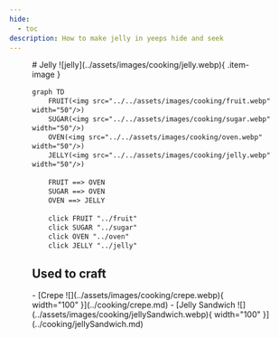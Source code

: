 ```yaml
---
hide:
  - toc
description: How to make jelly in yeeps hide and seek
---
```

<figure markdown="1">
# Jelly
![jelly](../assets/images/cooking/jelly.webp){ .item-image }

```mermaid
graph TD
    FRUIT(<img src="../../assets/images/cooking/fruit.webp" width="50"/>)
    SUGAR(<img src="../../assets/images/cooking/sugar.webp" width="50"/>)
    OVEN(<img src="../../assets/images/cooking/oven.webp" width="50"/>)
    JELLY(<img src="../../assets/images/cooking/jelly.webp" width="50"/>)

    FRUIT ==> OVEN
    SUGAR ==> OVEN
    OVEN ==> JELLY

    click FRUIT "../fruit"
    click SUGAR "../sugar"
    click OVEN "../oven"
    click JELLY "../jelly"
```

## Used to craft  

<div class="grid cards" markdown>
- [Crepe ![](../assets/images/cooking/crepe.webp){ width="100" }](../cooking/crepe.md)   
- [Jelly Sandwich ![](../assets/images/cooking/jellySandwich.webp){ width="100" }](../cooking/jellySandwich.md)   
</div>

</figure>